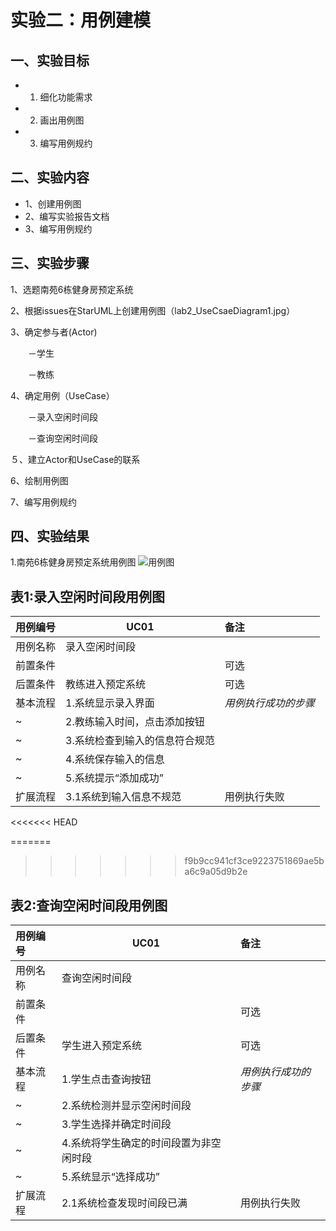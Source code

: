 # 实验二：用例建模

## 一、实验目标

-   1. 细化功能需求 
-   2. 画出用例图 
-   3. 编写用例规约
   
## 二、实验内容
   
-   1、创建用例图 
-   2、编写实验报告文档 
-   3、编写用例规约
   
## 三、实验步骤

   1、选题南苑6栋健身房预定系统

   2、根据issues在StarUML上创建用例图（lab2_UseCsaeDiagram1.jpg）

   3、确定参与者(Actor)

 　　－学生

 　　－教练

   4、确定用例（UseCase）

 　　－录入空闲时间段

 　　－查询空闲时间段

  ５、建立Actor和UseCase的联系

  6、绘制用例图

  7、编写用例规约

## 四、实验结果

1.南苑6栋健身房预定系统用例图
![用例图](./lab2_UseCsaeDiagram1.jpg)


## 表1:录入空闲时间段用例图

 | 用例编号 | UC01                            | 备注                 |
 | :------- | ------------------------------- | :------------------- |
 | 用例名称 | 录入空闲时间段                  |                      |
 | 前置条件 |         | 可选                 |
 | 后置条件 | 教练进入预定系统            | 可选                 |
 | 基本流程 | 1.系统显示录入界面    | *用例执行成功的步骤* |
 | ~        | 2.教练输入时间，点击添加按钮        |                      |
 | ~        | 3.系统检查到输入的信息符合规范        |                      |
 | ~        | 4.系统保存输入的信息        |                      |
 | ~        | 5.系统提示“添加成功”        |                      |
 | 扩展流程 | 3.1系统到输入信息不规范 | 用例执行失败         |
<<<<<<< HEAD

=======
>>>>>>> f9b9cc941cf3ce9223751869ae5ba6c9a05d9b2e

## 表2:查询空闲时间段用例图

 | 用例编号 | UC01                            | 备注                 |
 | :------- | ------------------------------- | :------------------- |
 | 用例名称 | 查询空闲时间段                  |                      |
 | 前置条件 |         | 可选                 |
 | 后置条件 | 学生进入预定系统            | 可选                 |
 | 基本流程 | 1.学生点击查询按钮    | *用例执行成功的步骤* |
 | ~        | 2.系统检测并显示空闲时间段        |                      |
 | ~        | 3.学生选择并确定时间段        |                      |
 | ~        | 4.系统将学生确定的时间段置为非空闲时段  |                      |
 | ~        | 5.系统显示“选择成功”        |                      |
 | 扩展流程 | 2.1系统检查发现时间段已满 | 用例执行失败         |
